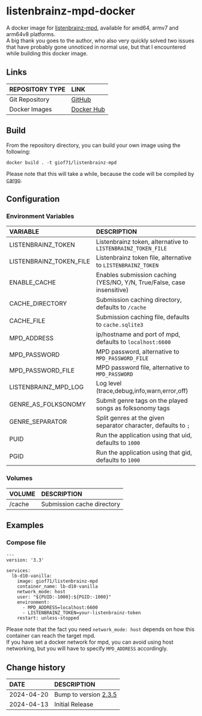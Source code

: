 # listenbrainz-mpd-docker

A docker image for [listenbrainz-mpd](https://codeberg.org/elomatreb/listenbrainz-mpd), available for amd64, armv7 and arm64v8 platforms.  
A big thank you goes to the author, who also very quickly solved two issues that have probably gone unnoticed in normal use, but that I encountered while building this docker image.   

## Links

REPOSITORY TYPE|LINK
:---|:---
Git Repository|[GitHub](https://github.com/GioF71/listenbrainz-mpd-docker)
Docker Images|[Docker Hub](https://hub.docker.com/repository/docker/giof71/listenbrainz-mpd)


## Build

From the repository directory, you can build your own image using the following:

```code
docker build . -t giof71/listenbrainz-mpd
```

Please note that this will take a while, because the code will be compiled by [cargo](https://doc.rust-lang.org/cargo/).  

## Configuration

### Environment Variables

VARIABLE|DESCRIPTION
:---|:---
LISTENBRAINZ_TOKEN|Listenbrainz token, alternative to `LISTENBRAINZ_TOKEN_FILE`
LISTENBRAINZ_TOKEN_FILE|Listenbrainz token file, alternative to `LISTENBRAINZ_TOKEN`
ENABLE_CACHE|Enables submission caching (YES/NO, Y/N, True/False, case insensitive)
CACHE_DIRECTORY|Submission caching directory, defaults to `/cache`
CACHE_FILE|Submission caching file, defaults to `cache.sqlite3`
MPD_ADDRESS|ip/hostname and port of mpd, defaults to `localhost:6600`
MPD_PASSWORD|MPD password, alternative to `MPD_PASSWORD_FILE`
MPD_PASSWORD_FILE|MPD password file, alternative to `MPD_PASSWORD`
LISTENBRAINZ_MPD_LOG|Log level (trace,debug,info,warn,error,off)
GENRE_AS_FOLKSONOMY|Submit genre tags on the played songs as folksonomy tags
GENRE_SEPARATOR|Split genres at the given separator character, defaults to `;`
PUID|Run the application using that uid, defaults to `1000`
PGID|Run the application using that gid, defaults to `1000`

### Volumes

VOLUME|DESCRIPTION
:---|:---
/cache|Submission cache directory

## Examples

### Compose file

```text
---
version: '3.3'

services:
  lb-d10-vanilla:
    image: giof71/listenbrainz-mpd
    container_name: lb-d10-vanilla
    network_mode: host
    user: "${PUID:-1000}:${PGID:-1000}"
    environment:
      - MPD_ADDRESS=localhost:6600
      - LISTENBRAINZ_TOKEN=your-listenbrainz-token
    restart: unless-stopped
```

Please note that the fact you need `network_mode: host` depends on how this container can reach the target mpd.  
If you have set a docker network for mpd, you can avoid using host networking, but you will have to specify `MPD_ADDRESS` accordingly.  

## Change history

DATE|DESCRIPTION
:---|:---
2024-04-20|Bump to version [2.3.5](https://codeberg.org/elomatreb/listenbrainz-mpd/releases/tag/v2.3.5)
2024-04-13|Initial Release
